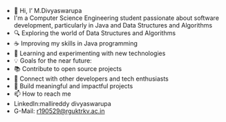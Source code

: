 - 👋 Hi, I’ M.Divyaswarupa
-  I'm a Computer Science Engineering student passionate about software development, particularly in Java and Data Structures and Algorithms
- 🔍 Exploring the world of Data Structures and Algorithms
- ☕ Improving my skills in Java programming
- 🌱 Learning and experimenting with new technologies
- 💡 Goals for the near future:
- 📚 Contribute to open source projects
- 🤝 Connect with other developers and tech enthusiasts
- 🚀 Build meaningful and impactful projects
- 📫 How to reach me
-  LinkedIn:mallireddy divyaswarupa
-  G-Mail: <r190529@rguktrkv.ac.in>

<!---
divyaswarupa2004/divyaswarupa2004 is a ✨ special ✨ repository because its `README.md` (this file) appears on your GitHub profile.
You can click the Preview link to take a look at your changes.
--->
